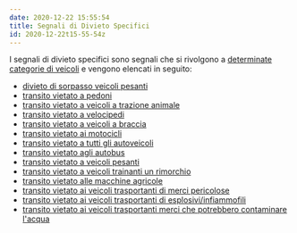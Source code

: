 ```yaml
---
date: 2020-12-22 15:55:54
title: Segnali di Divieto Specifici
id: 2020-12-22t15-55-54z
---
```


I segnali di divieto specifici sono segnali che si rivolgono a
[determinate categorie di veicoli](./2020-12-05t16-33-32z.md) e vengono elencati
in seguito:

- [divieto di sorpasso veicoli pesanti](./2020-12-22t15-59-02z.md)
- [transito vietato a pedoni](./2020-12-22t16-24-45z.md)
- [transito vietato a veicoli a trazione animale](./2020-12-22t16-28-13z.md)
- [transito vietato a velocipedi](./2020-12-22t17-03-35z.md)
- [transito vietato a veicoli a braccia](./2020-12-22t17-08-01z.md)
- [transito vietato ai motocicli](./2020-12-22t17-10-47z.md)
- [transito vietato a tutti gli autoveicoli](./2020-12-22t17-19-40z.md)
- [transito vietato agli autobus](./2020-12-22t17-30-30z.md)
- [transito vietato a veicoli pesanti](./2020-12-22t17-34-22z.md)
- [transito vietato a veicoli trainanti un rimorchio](./2020-12-22t17-45-40z.md)
- [transito vietato alle macchine agricole](./2020-12-22t18-00-12z.md)
- [transito vietato ai veicoli trasportanti di merci pericolose](./2020-12-22t18-02-59z.md)
- [transito vietato ai veicoli trasportanti di esplosivi/infiammofili](./2020-12-22t18-07-05z.md)
- [transito vietato ai veicoli trasportanti merci che potrebbero contaminare l'acqua](./2020-12-22t18-12-22z.md)
